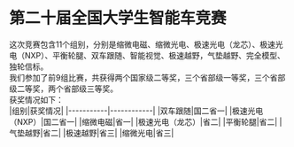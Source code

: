 # 第二十届全国大学生智能车竞赛
这次竞赛包含11个组别，分别是缩微电磁、缩微光电、极速光电（龙芯）、极速光电（NXP）、平衡轮腿、双车跟随、智能视觉、极速越野，气垫越野、完全模型、独轮信标。  
我们参加了前9组比赛，共获得两个国家级二等奖，三个省部级一等奖，三个省部级二等奖，两个省部级三等奖。  
获奖情况如下：  
|组别|获奖情况|
|-----------|------------|
|双车跟随|国二省一|
|极速光电（NXP）|国二省一|
|缩微电磁|省一|
|极速光电（龙芯）|省二|
|平衡轮腿|省二|
|气垫越野|省二|
|极速越野|省三|
|缩微光电|省三|
#  
